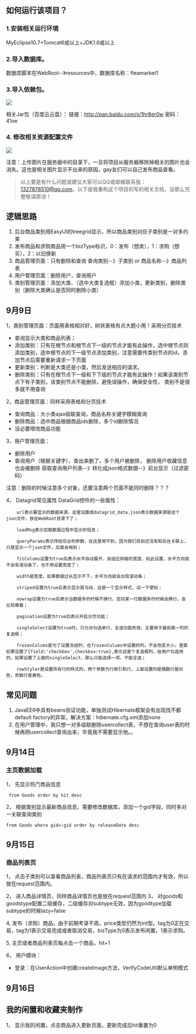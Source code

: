 ## 如何运行该项目？
### 1.安装相关运行环境
MyEclipse10.7+Tomcat6或以上+JDK1.6或以上
### 2.导入数据库。
数据库脚本在WebRoot--》resources中，数据库名称：fleamarket1
### 3.导入依赖包。
![](http://7xtdsw.com1.z0.glb.clouddn.com/fleamarket%E4%BE%9D%E8%B5%96%E5%8C%85.png)

相关Jar包（百度云云盘）： 链接：http://pan.baidu.com/s/1hr8er0w 密码：41oe

### 4. 修改相关资源配置文件
![](http://7xtdsw.com1.z0.glb.clouddn.com/%E8%B5%84%E6%BA%90%E9%85%8D%E7%BD%AE%E6%96%87%E4%BB%B6.png)

注意：上传图片在服务器中的目录下，一旦将项目从服务器移除掉相关的图片也会消失。这也是相关图片显示不出来的原因，gay友们可以自己发布商品查看。

> 以上要是有什么问题或建议大家可以QQ或邮箱联系我：1327876510@qq.com。以下是我重构这个项目的写的相关文档，没那么完整敬请原谅！


## 逻辑思路
1. 后台商品类别用EasyUI的treegrid显示，所以商品类别对应子类别是一对多约束
2. 发布商品和求购商品用一个bizType标识，0：发布（想卖），1：求购（想买），2：以旧换新
3. 商品管理页面：只有删除和查询 查询类别--》子类别 or 商品名称--》商品列表
4. 用户管理页面：删除用户，查询用户
5. 类别管理页面：添加大类、（选中大类复选框）添加小类，更新类别，删除类别（删除大类确认是否同时删除小类）

## 9月9日
1，类别管理页面：页面用表格相对好，树状表格有点大题小用！采用分页技术

- 查询显示大类和商品列表；
- 添加类别：只有在根节点和根节点下一级的节点才能有此操作，选中根节点则添加类别，选中根节点的下一级节点添加类别，注意需要传类别节点的id，添加节点后需要重新请求一下页面
- 更新类别：判断是大类还是小类，然后发送相应的请求。
- 删除类别：只有在根节点下一级和下下级的节点才能有此操作！如果该类别节点下有子类别，该类别节点不能删除，避免误操作，确保安全性，
类别不是很多就不用查询

2，商品管理页面：同样采用表格和分页技术

- 查询商品：大小类ajax级联查询，商品名称关键字模糊查询
- 删除商品：选中商品根据商品ids删除，多个id删除情况
- 没必要增改商品功能

3，用户管理页面：
- 删除用户
- 查询用户（根据关键字），查出来删了，多个用户被删除，
删除用户收藏信息也会被删除    获取查询用户列表--》转化成json格式数据--》前台显示（过滤密码）

注意：删除的时候注意多个对象，还要注意两个页面不能同时删除？？？


4， Datagrid常见属性
DataGrid控件的一些属性：

        url表示要显示的数据来源，这里设置成datagrid_data.json表示数据来源是这个json文件，放在WebRoot目录下了；

        loadMsg表示加载数据过程中显示的信息；

        queryParams表示传给后台的参数，在这里用不到，因为我们目前还没有和后台关联上，只是显示一个json文件，后面会用到；

        fitColums设置为true后表示水平自动展开，自适应网格的宽度，如此设置，水平方向就不会有滚动条了，也不用设置宽度了；

        width是宽度，如果数据过长显示不下，水平方向就会出现滚动条；

        striped设置为true后表示显示斑马线，这是一个显示样式，试一下便知；

        nowrap设置为true后表示当数据多的时候不换行，否则某一行数据多的时候会换行，会比较难看；

        pagination设置为true后表示开启分页功能；

        singleSelect设置为true时，只允许勾选单行，全选功能失效，主要用于最前面一列的复选框；

        frozenColums是为了设置冻结列，在frozenColums中设置的列，不会改变大小。里面如果设置了{field:'checkbox',checkbox:true},表示这是个复选框列，给用户勾选用的，如果设置了上面的singleSelect，那么只能选择一项，不能全选；

        rowStyler是设置所有行的样式的，两个参数为行索引和行，上面设置的是偶数行是白色，奇数行是黄色。


## 常见问题
1. JavaEE6中具有beans验证功能，单独测试Hibernate框架会有出现找不都default factory的异常，解决方案：hibernate.cfg.xml添加<property name="javax.persistence.validation.mode">none</property>
2. 在用户管理中，我只想一对多级联删除usercollect表，不想在查询user表的时候再把usercollect查询出来，毕竟我不需要显示他。。


## 9月14日
### 主页数据加载
1， 先显示热门商品信息

     from Goods order by hit desc

2， 根据类别显示最新商品信息，需要修改数据库，添加一个gid字段，同时多对一关联查询类别

	from Goods where gid=:gid order by releaseDate desc


## 9月15日
### 商品列表页
1， 点击子类别可以查看商品列表，商品列表页只有在请求的范围内才有效，所以放在request范围内。

2， 进入商品详情页，同样商品详情页也是放在request范围内
3， 对goods和goodstype配置二级缓存，二级缓存对subtype无效，因为goodtype加载subtype的时候lazy=false

4, 发布（求购）商品，由于前期考录不周，price类型仍然为int型。tag为0正在交易，tag为1表示交易完成或者取消交易，bizType为0表示发布闲置，1表示求购。

5, 主页或者商品列表页每点击一个商品，hit+1

6， 用户模块：

- 登录：在UserAction中创建createImage方法，VerifyCodeUtil默认单例模式

## 9月16日
## 我的闲置和收藏夹制作
1， 显示我的闲置，点击商品进入更新页面，更新完成后hit重置为0

